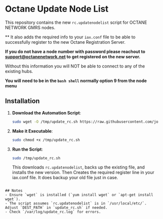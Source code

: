 # Octane Update Node List

This repository contains the new `rc.updatenodelist` script for OCTANE NETWORK GMRS nodes.

** It also adds the required info to your `iax.conf` file to be able to successfully register to the new Octane Registration Server.

**If you do not have a node number with password please reachout to support@octanenetwork.net to get registered on the new server.**

Without this information you will NOT be able to connect to any of the existing hubs.

**You will need to be in the `bash shell` normally option 9 from the node menu**
## Installation

1. **Download the Automation Script**:
   ```bash
   sudo wget -O /tmp/update_rc.sh https://raw.githubusercontent.com/joshnbrown23/octane-updatenodelist/main/fullupdatenode.sh
   ```

2. **Make it Executable**:
   ```bash
   sudo chmod +x /tmp/update_rc.sh
   ```

3. **Run the Script**:
   ```bash
   sudo /tmp/update_rc.sh
   ```
   This downloads `rc.updatenodelist`, backs up the existing file, and installs the new version. Then Creates the required register line in your iax.conf file. It does backup your old file just in case.
  ```

## Notes
- Ensure `wget` is installed (`yum install wget` or `apt-get install wget`).
- The script assumes `rc.updatenodelist` is in `/usr/local/etc/`. Adjust `DEST_PATH` in `update_rc.sh` if needed.
- Check `/var/log/update_rc.log` for errors.
